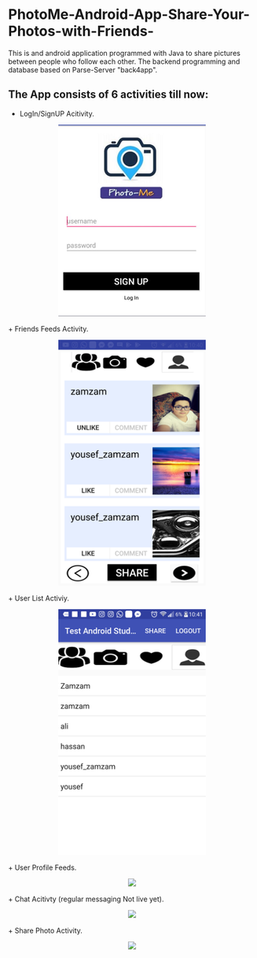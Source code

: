 # PhotoMe-Android-App-Share-Your-Photos-with-Friends-
This is and android application programmed with Java to share pictures between people who follow each other.
The backend programming and database based on Parse-Server "back4app".

## The App consists of 6 activities till now:
+ LogIn/SignUP Acitivity.
<p align="center">
<img src = "login.JPG" width = "300"/>
 </p>
+ Friends Feeds Activity.
<p align="center">
<img src = "Capture+_2018-07-25-10-40-36.png" width = "300"/>
 </p>
+ User List Activiy.
<p align="center">
<img src = "Capture+_2018-07-25-10-41-32.png" width = "300"/>
 </p>
+ User Profile Feeds.
<p align="center">
<img src = "https://drive.google.com/open?id=19m10JNWydvhdgzit8eoY4FbjXZyyDvMl"/>
 </p>
+ Chat Acitivty (regular messaging Not live yet).
<p align="center">
<img src = "https://drive.google.com/open?id=1Bnq6GRiCJxXXTPG-Du37l7tNmnGAZtGK"/>
 </p>
+ Share Photo Activity.
<p align="center">
<img src = "https://drive.google.com/open?id=1xFglK7po2SGVwYW6iNEd2FxVUGEfde5B"/>
 </p>
